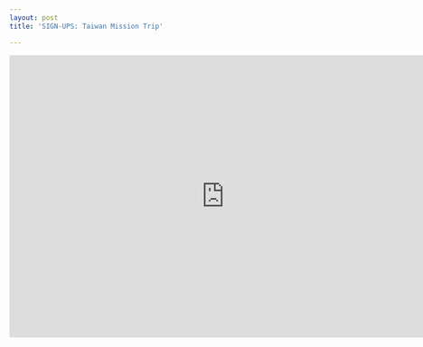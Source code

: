 ```yaml
---
layout: post
title: 'SIGN-UPS: Taiwan Mission Trip'

---
```


<iframe src="https://docs.google.com/forms/d/1j0Wspa8jjWMSHkzZyAb_IDkvvOqIgjzZjM6XP3_tT_A/viewform?embedded=true" width="760" height="500" frameborder="0" marginheight="0" marginwidth="0">Loading...</iframe>
